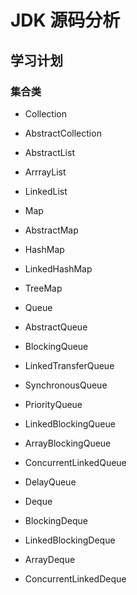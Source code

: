 # JDK 源码分析

## 学习计划

### 集合类

* Collection

* AbstractCollection

* AbstractList

* ArrrayList

* LinkedList

* Map

* AbstractMap

* HashMap

* LinkedHashMap

* TreeMap

* Queue

* AbstractQueue

* BlockingQueue

* LinkedTransferQueue

* SynchronousQueue

* PriorityQueue

* LinkedBlockingQueue

* ArrayBlockingQueue

* ConcurrentLinkedQueue

* DelayQueue

* Deque

* BlockingDeque

* LinkedBlockingDeque

* ArrayDeque

* ConcurrentLinkedDeque

